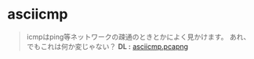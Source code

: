 # asciicmp
> icmpはping等ネットワークの疎通のときとかによく見かけます。 あれ、でもこれは何か変じゃない？
**DL :** [asciicmp.pcapng](https://github.com/CLPWN/study/raw/master/network/network-2020-07-01/clpwn-net-ctf/problem/asciicmp/asciicmp.pcapng)<br>
